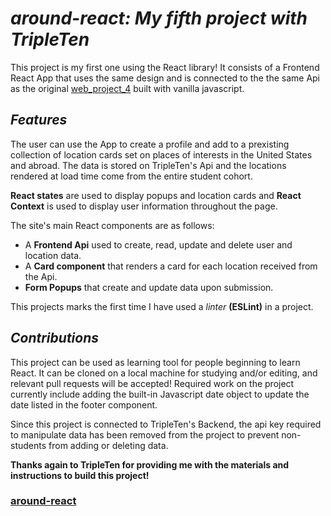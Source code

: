 # *around-react: My fifth project with TripleTen*  
This project is my first one using the React library! It consists of a Frontend React App that uses the same design and is connected to the the same Api as the original [web_project_4](https://frederickjodozi.github.io/web_project_4/) built with vanilla javascript.

## *Features*
The user can use the App to create a profile and add to a prexisting collection of location cards set on places of interests in the United States and abroad. The data is stored on TripleTen's Api and the locations rendered at load time come from the entire student cohort. 
 
**React states** are used to display popups and location cards and **React Context** is used to display user information throughout the page.  

The site's main React components are as follows:
- A **Frontend Api** used to create, read, update and delete user and location data.
- A **Card component** that renders a card for each location received from the Api.
- **Form Popups** that create and update data upon submission.

This projects marks the first time I have used a *linter* **(ESLint)** in a project. 

## *Contributions*
This project can be used as learning tool for people beginning to learn React. It can be cloned on a local machine for studying and/or editing, and relevant pull requests will be accepted! Required work on the project currently include adding the built-in Javascript date object to update the date listed in the footer component.  

Since this project is connected to TripleTen's Backend, the api key required to manipulate data has been removed from the project to prevent non-students from adding or deleting data. 

**Thanks again to TripleTen for providing me with the materials and instructions to build this project!**

### [around-react](https://frederickjodozi.github.io/around-react/)
